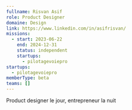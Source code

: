 ```yaml
---
fullname: Risvan Asif
role: Product Designer
domaine: Design
link: https://www.linkedin.com/in/asifrisvan/
missions:
  - start: 2023-06-22
    end: 2024-12-31
    status: independent
    startups:
      - pilotagevoiepro
startups:
  - pilotagevoiepro
memberType: beta
teams: []
---
```

Product designer le jour, entrepreneur la nuit